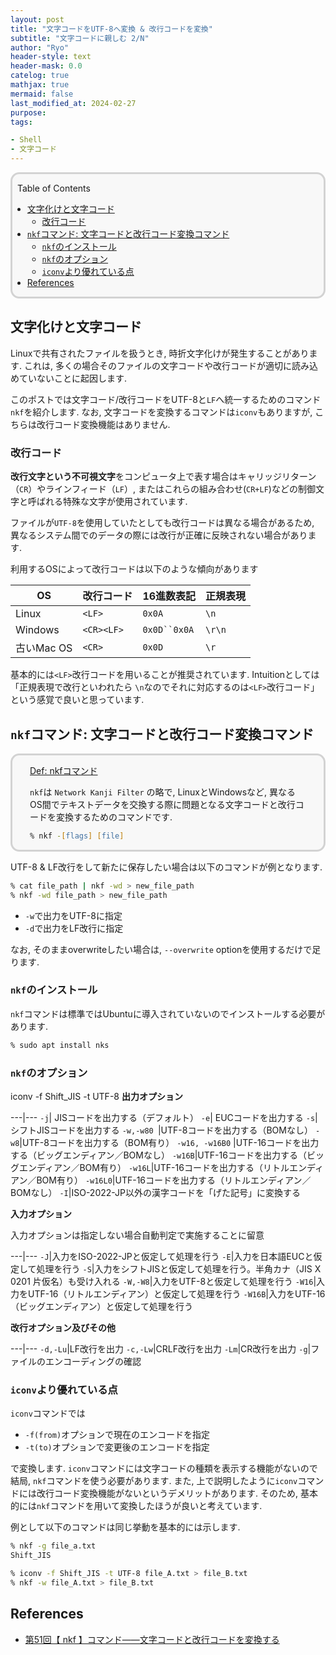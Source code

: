 ```yaml
---
layout: post
title: "文字コードをUTF-8へ変換 & 改行コードを変換"
subtitle: "文字コードに親しむ 2/N"
author: "Ryo"
header-style: text
header-mask: 0.0
catelog: true
mathjax: true
mermaid: false
last_modified_at: 2024-02-27
purpose: 
tags:

- Shell
- 文字コード
---
```


<div style='border-radius: 1em; border-style:solid; border-color:#D3D3D3; background-color:#F8F8F8'>

<p class="h4">&nbsp;&nbsp;Table of Contents</p>

<!-- START doctoc generated TOC please keep comment here to allow auto update -->
<!-- DON'T EDIT THIS SECTION, INSTEAD RE-RUN doctoc TO UPDATE -->

- [文字化けと文字コード](#%E6%96%87%E5%AD%97%E5%8C%96%E3%81%91%E3%81%A8%E6%96%87%E5%AD%97%E3%82%B3%E3%83%BC%E3%83%89)
  - [改行コード](#%E6%94%B9%E8%A1%8C%E3%82%B3%E3%83%BC%E3%83%89)
- [`nkf`コマンド: 文字コードと改行コード変換コマンド](#nkf%E3%82%B3%E3%83%9E%E3%83%B3%E3%83%89-%E6%96%87%E5%AD%97%E3%82%B3%E3%83%BC%E3%83%89%E3%81%A8%E6%94%B9%E8%A1%8C%E3%82%B3%E3%83%BC%E3%83%89%E5%A4%89%E6%8F%9B%E3%82%B3%E3%83%9E%E3%83%B3%E3%83%89)
  - [`nkf`のインストール](#nkf%E3%81%AE%E3%82%A4%E3%83%B3%E3%82%B9%E3%83%88%E3%83%BC%E3%83%AB)
  - [`nkf`のオプション](#nkf%E3%81%AE%E3%82%AA%E3%83%97%E3%82%B7%E3%83%A7%E3%83%B3)
  - [`iconv`より優れている点](#iconv%E3%82%88%E3%82%8A%E5%84%AA%E3%82%8C%E3%81%A6%E3%81%84%E3%82%8B%E7%82%B9)
- [References](#references)

<!-- END doctoc generated TOC please keep comment here to allow auto update -->


</div>

## 文字化けと文字コード

Linuxで共有されたファイルを扱うとき, 時折文字化けが発生することがあります.
これは, 多くの場合そのファイルの文字コードや改行コードが適切に読み込めていないことに起因します.

このポストでは文字コード/改行コードをUTF-8と`LF`へ統一するためのコマンド`nkf`を紹介します.
なお, 文字コードを変換するコマンドは`iconv`もありますが, こちらは改行コード変換機能はありません.


### 改行コード

**改行文字という不可視文字**をコンピュータ上で表す場合はキャリッジリターン（`CR`）やラインフィード（`LF`）, 
またはこれらの組み合わせ(`CR+LF`)などの制御文字と呼ばれる特殊な文字が使用されています.

ファイルが`UTF-8`を使用していたとしても改行コードは異なる場合があるため, 異なるシステム間でのデータの際には改行が正確に反映されない場合があります.

利用するOSによって改行コードは以下のような傾向があります

|OS|改行コード|16進数表記|正規表現|
|---|---|---|---|
|Linux|`<LF>`|`0x0A`|`\n`|
|Windows|`<CR><LF>`|`0x0D``0x0A`|`\r\n`|
|古いMac OS|`<CR>`|`0x0D`|`\r`|

基本的には`<LF>`改行コードを用いることが推奨されています. Intuitionとしては「正規表現で改行といわれたら
`\n`なのでそれに対応するのは`<LF>`改行コード」という感覚で良いと思っています.

## `nkf`コマンド: 文字コードと改行コード変換コマンド

<div style='padding-left: 2em; padding-right: 2em; border-radius: 1em; border-style:solid; border-color:#D3D3D3; background-color:#F8F8F8'>
<p class="h4"><ins>Def: nkfコマンド</ins></p>

`nkf`は `Network Kanji Filter` の略で, LinuxとWindowsなど, 異なるOS間でテキストデータを交換する際に問題となる文字コードと改行コードを変換するためのコマンドです.

```zsh
% nkf -[flags] [file]
```

</div>

UTF-8 & LF改行をして新たに保存したい場合は以下のコマンドが例となります.

```zsh
% cat file_path | nkf -wd > new_file_path
% nkf -wd file_path > new_file_path
```

- `-w`で出力をUTF-8に指定
- `-d`で出力をLF改行に指定

なお, そのままoverwriteしたい場合は, `--overwrite` optionを使用するだけで足ります.

### `nkf`のインストール

`nkf`コマンドは標準ではUbuntuに導入されていないのでインストールする必要があります.

```zsh
% sudo apt install nks
```

### `nkf`のオプション
iconv -f Shift_JIS -t UTF-8
**出力オプション**

---|---
`-j`| JISコードを出力する（デフォルト）
`-e`| EUCコードを出力する
`-s`| シフトJISコードを出力する
`-w,-w80 `|UTF-8コードを出力する（BOMなし）
`-w8`|UTF-8コードを出力する（BOM有り）
`-w16, -w16B0` |UTF-16コードを出力する（ビッグエンディアン／BOMなし）
`-w16B`|UTF-16コードを出力する（ビッグエンディアン／BOM有り）
`-w16L`|UTF-16コードを出力する（リトルエンディアン／BOM有り）
`-w16L0`|UTF-16コードを出力する（リトルエンディアン／BOMなし）
`-I`|ISO-2022-JP以外の漢字コードを「げた記号」に変換する

**入力オプション**

入力オプションは指定しない場合自動判定で実施することに留意

---|---
`-J`|入力をISO-2022-JPと仮定して処理を行う
`-E`|入力を日本語EUCと仮定して処理を行う
`-S`|入力をシフトJISと仮定して処理を行う。半角カナ（JIS X 0201 片仮名）も受け入れる
`-W,-W8`|入力をUTF-8と仮定して処理を行う
`-W16`|入力をUTF-16（リトルエンディアン）と仮定して処理を行う
`-W16B`|入力をUTF-16（ビッグエンディアン）と仮定して処理を行う

**改行オプション及びその他**

---|---
`-d,-Lu`|LF改行を出力
`-c,-Lw`|CRLF改行を出力
`-Lm`|CR改行を出力
`-g`|ファイルのエンコーディングの確認

### `iconv`より優れている点

`iconv`コマンドでは 

- `-f(from)`オプションで現在のエンコードを指定
- `-t(to)`オプションで変更後のエンコードを指定

で変換します. `iconv`コマンドには文字コードの種類を表示する機能がないので結局, `nkf`コマンドを使う必要があります.
また, 上で説明したように`iconv`コマンドには改行コード変換機能がないというデメリットがあります. そのため, 基本的には`nkf`コマンドを用いて変換したほうが良いと考えています.

例として以下のコマンドは同じ挙動を基本的には示します. 

```zsh
% nkf -g file_a.txt
Shift_JIS

% iconv -f Shift_JIS -t UTF-8 file_A.txt > file_B.txt
% nkf -w file_A.txt > file_B.txt
```


References
----------
- [第51回【 nkf 】コマンド――文字コードと改行コードを変換する](https://atmarkit.itmedia.co.jp/ait/articles/1609/29/news016.html)
